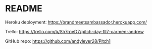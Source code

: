 # README

Heroku deployment:  https://brandmeetsambassador.herokuapp.com/

Trello:  https://trello.com/b/Sh7rpeD7/pitch-day-fll7-carmen-andrew

GitHub repo:  https://github.com/andylever28/Pitch1
